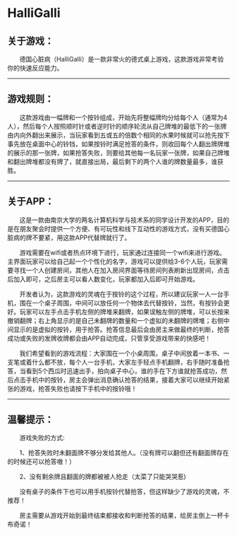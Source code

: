 # HalliGalli
## 关于游戏：
&#160; &#160; &#160; &#160;德国心脏病（HalliGalli）是一款非常火的德式桌上游戏，这款游戏非常考验你的快速反应能力。
***
## 游戏规则：

&#160; &#160; &#160; &#160;这款游戏由一幅牌和一个按铃组成，开始先将整幅牌均分给每个人（通常为4人），然后每个人按照顺时针或者逆时针的顺序轮流从自己牌堆的最低下的一张牌由内向外翻出来展示，当玩家看到五或五的倍数个相同的水果时候就可以抢先按下事先放在桌面中心的铃铛，如果按铃时满足抢答的条件，则收回每个人翻出牌牌堆的展示的那一张牌，如果抢答失败，则要给其他每一名玩家一张牌，如果自己牌堆和翻出牌堆都没有牌了，就直接出局，最后剩下的两个人谁的牌数量最多，谁获胜。
***
## 关于APP：

&#160; &#160; &#160; &#160;这是一款由南京大学的两名计算机科学与技术系的同学设计开发的APP，目的是在朋友聚会时提供一个方便、有可玩性和线下互动性的游戏方式，没有买德国心脏病的牌不要紧，用这款APP代替牌就行了。  
 
&#160; &#160; &#160; &#160;游戏需要在wifi或者热点环境下进行，玩家通过连接同一个wifi来进行游戏。主界面玩家可以给自己起一个个性化的名字，游戏可以提供给3-6个人玩，玩家需要寻找一个人创建房间，其他人在加入房间界面等待房间列表刷新出现房间，点击后加入即可，之后房主可以看人数变化，玩家都加入后即可开始游戏。

&#160; &#160; &#160; &#160;开发者认为，这款游戏的灵魂在于按铃的这个过程，所以建议玩家一人一台手机，围在一个桌子周围，中间可以放任何一个物体去代替按铃，当然，有按铃会更好。玩家可以左手点击手机左侧的牌堆来翻牌，如果误触左侧的牌堆，可以长按来撤销翻牌；右上角显示的是自己未翻牌的数量和一个虚拟的未翻牌的牌堆；右侧中间显示的是虚拟的按铃，用于抢答。抢答信息最后会由房主来做最终的判断，抢答成功或失败的发牌收牌都会由APP自动完成，只管享受游戏带来的快感吧！

&#160; &#160; &#160; &#160;我们希望看到的游戏流程：大家围在一个小桌周围，桌子中间放着一本书、一支笔或着什么都不放，每个人一台手机，大家左手轻点手机翻牌，右手随时准备抢答，当看到5个西瓜时迅速出手，拍向桌子中心，谁的手在下方谁就抢答成功，然后点击手机中的按铃，房主会弹出消息确认抢答的结果，接着大家可以继续开始紧张的游戏，抢答失败也请按下手机中的按铃哦！
***
## 温馨提示：

&#160; &#160; &#160; &#160;游戏失败的方式:

&#160; &#160; &#160; &#160;1、抢答失败时未翻面牌不够分发给其他人。（没有牌可以翻但还有翻面牌存在的时候还可以抢答嗷！）

&#160; &#160; &#160; &#160;2、没有剩余牌且翻面的牌都被被人抢走（太菜了只能哭哭惹)  

&#160; &#160; &#160; &#160;没有桌子的条件下也可以用手机按铃代替抢答，但这样缺少了游戏的灵魂，不推荐！

&#160; &#160; &#160; &#160;房主需要从游戏开始到最终结束都接收和判断抢答的结果，给房主倒上一杯卡布奇诺！
